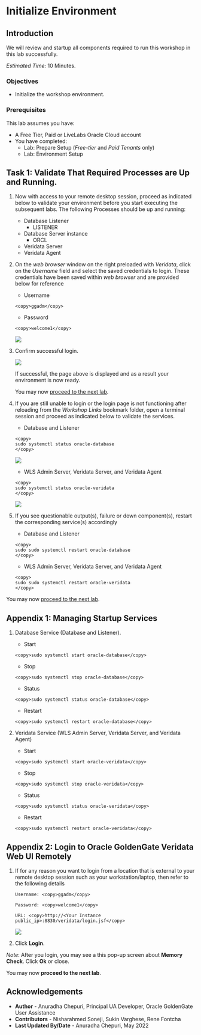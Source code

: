 # Initialize Environment

## Introduction

We will review and startup all components required to run this workshop in this lab successfully.

*Estimated Time:* 10 Minutes.

### Objectives
- Initialize the workshop environment.

### Prerequisites
This lab assumes you have:
- A Free Tier, Paid or LiveLabs Oracle Cloud account
- You have completed:
    - Lab: Prepare Setup (*Free-tier* and *Paid Tenants* only)
    - Lab: Environment Setup

## Task 1: Validate That Required Processes are Up and Running.
1. Now with access to your remote desktop session, proceed as indicated below to validate your environment before you start executing the subsequent labs. The following Processes should be up and running:

    - Database Listener
        - LISTENER
    - Database Server instance
        - ORCL
    - Veridata Server
    - Veridata Agent

2. On the *web browser* window on the right preloaded with *Veridata*, click on the *Username* field and select the saved credentials to login. These credentials have been saved within *web browser* and are provided below for reference

    - Username

    ```
    <copy>ggadm</copy>
    ```

    - Password

    ```
    <copy>welcome1</copy>
    ```

    ![](images/veridata-login.png " ")

3. Confirm successful login.

    ![](images/veridata-landing.png " ")

    If successful, the page above is displayed and as a result your environment is now ready.  

    You may now [proceed to the next lab](#next).

4. If you are still unable to login or the login page is not functioning after reloading from the *Workshop Links* bookmark folder, open a terminal session and proceed as indicated below to validate the services.

    - Database and Listener

    ```
    <copy>
    sudo systemctl status oracle-database
    </copy>
    ```

    ![](images/db-service-status.png " ")

    - WLS Admin Server, Veridata Server, and Veridata Agent

    ```
    <copy>
    sudo systemctl status oracle-veridata
    </copy>
    ```

    ![](images/veridata-service-status.png " ")

5. If you see questionable output(s), failure or down component(s), restart the corresponding service(s) accordingly

    - Database and Listener

    ```
    <copy>
    sudo sudo systemctl restart oracle-database
    </copy>
    ```

    - WLS Admin Server, Veridata Server, and Veridata Agent

    ```
    <copy>
    sudo sudo systemctl restart oracle-veridata
    </copy>
    ```

You may now [proceed to the next lab](#next).

## Appendix 1: Managing Startup Services

1. Database Service (Database and Listener).

    - Start

    ```
    <copy>sudo systemctl start oracle-database</copy>
    ```

    - Stop

    ```
    <copy>sudo systemctl stop oracle-database</copy>
    ```

    - Status

    ```
    <copy>sudo systemctl status oracle-database</copy>
    ```

    - Restart

    ```
    <copy>sudo systemctl restart oracle-database</copy>
    ```

2. Veridata Service (WLS Admin Server, Veridata Server, and Veridata Agent)

    - Start

    ```
    <copy>sudo systemctl start oracle-veridata</copy>
    ```

    - Stop

    ```
    <copy>sudo systemctl stop oracle-veridata</copy>
    ```

    - Status

    ```
    <copy>sudo systemctl status oracle-veridata</copy>
    ```

    - Restart

    ```
    <copy>sudo systemctl restart oracle-veridata</copy>
    ```

## Appendix 2: Login to Oracle GoldenGate Veridata Web UI Remotely

1. If for any reason you want to login from a location that is external to your remote desktop session such as your workstation/laptop, then refer to the following details

    ```
    Username: <copy>ggadm</copy>
    ```

    ```
    Password: <copy>welcome1</copy>
    ```


    ```
    URL: <copy>http://<Your Instance public_ip>:8830/veridata/login.jsf</copy>
    ```

    ![](./images/veridata-login-external.png " ")

2. Click **Login**.

*Note*: After you login, you may see a this pop-up screen about **Memory Check**. Click **Ok** or close.

You may now **proceed to the next lab**.

## Acknowledgements
* **Author** - Anuradha Chepuri, Principal UA Developer, Oracle GoldenGate User Assistance
* **Contributors** -  Nisharahmed Soneji, Sukin Varghese, Rene Fontcha
* **Last Updated By/Date** - Anuradha Chepuri, May 2022
